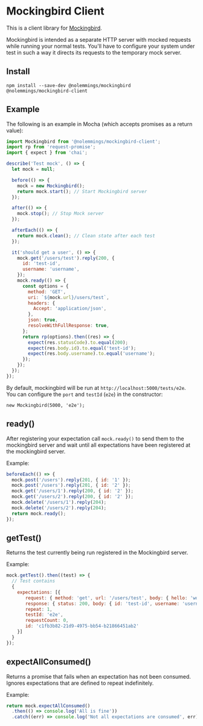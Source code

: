 # Mockingbird Client

This is a client library for [Mockingbird](https://github.com/nolemmings/mockingbird).

Mockingbird is intended as a separate HTTP server with mocked requests while running your normal tests. You'll have to configure your system under test in such a way it directs its requests to the temporary mock server.

## Install

```
npm install --save-dev @nolemmings/mockingbird @nolemmings/mockingbird-client
```

## Example

The following is an example in Mocha (which accepts promises as a return value):

```js
import Mockingbird from '@nolemmings/mockingbird-client';
import rp from 'request-promise';
import { expect } from 'chai';

describe('Test mock', () => {
  let mock = null;

  before(() => {
    mock = new Mockingbird();
    return mock.start(); // Start Mockingbird server
  });

  after(() => {
    mock.stop(); // Stop Mock server
  });

  afterEach(() => {
    return mock.clean(); // Clean state after each test
  });

  it('should get a user', () => {
    mock.get('/users/test').reply(200, {
      id: 'test-id',
      username: 'username',
    });
    mock.ready(() => {
      const options = {
        method: 'GET',
        uri: `${mock.url}/users/test`,
        headers: {
          Accept: 'application/json',
        },
        json: true,
        resolveWithFullResponse: true,
      };
      return rp(options).then((res) => {
        expect(res.statusCode).to.equal(200);
        expect(res.body.id).to.equal('test-id');
        expect(res.body.username).to.equal('username');
      });
    });
  });
});

```

By default, mockingbird will be run at `http://localhost:5000/tests/e2e`. You can configure the `port` and `testId` (`e2e`) in the constructor:

```
new Mockingbird(5000, 'e2e');
```

## ready()

After registering your expectation call `mock.ready()` to send them to the mockingbird server and wait until all expectations have been registered at the mockingbird server.

Example:

```js
beforeEach(() => {
  mock.post('/users').reply(201, { id: '1' });
  mock.post('/users').reply(201, { id: '2' });
  mock.get('/users/1').reply(200, { id: '2' });
  mock.get('/users/2').reply(200, { id: '2' });
  mock.delete('/users/1').reply(204);
  mock.delete('/users/2').reply(204);
  return mock.ready();
});
```

## getTest()

Returns the test currently being run registered in the Mockingbird server.

Example:

```js
mock.getTest().then((test) => {
  // Test contains
  {
    expectations: [{
       request: { method: 'get', url: '/users/test', body: { hello: 'world' } },
       response: { status: 200, body: { id: 'test-id', username: 'username' } },
       repeat: 1,
       testId: 'e2e',
       requestCount: 0,
       id: 'c1fb3b82-21d9-4975-bb54-b21866451ab2'
    }]
  }
});
```

## expectAllConsumed()

Returns a promise that fails when an expectation has not been consumed. Ignores expectations that are defined to repeat indefinitely.

Example:

```js
return mock.expectAllConsumed()
  .then(() => console.log('All is fine'))
  .catch((err) => console.log('Not all expectations are consumed', err));
```
